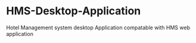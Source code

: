 # HMS-Desktop-Application
Hotel Management system desktop Application compatable with HMS web application
